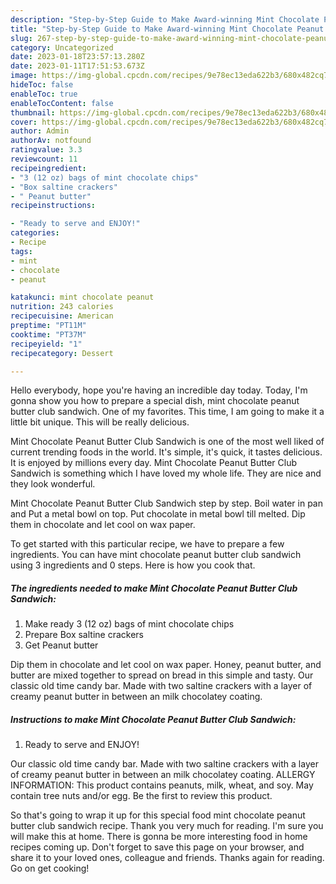```yaml
---
description: "Step-by-Step Guide to Make Award-winning Mint Chocolate Peanut Butter Club Sandwich"
title: "Step-by-Step Guide to Make Award-winning Mint Chocolate Peanut Butter Club Sandwich"
slug: 267-step-by-step-guide-to-make-award-winning-mint-chocolate-peanut-butter-club-sandwich
category: Uncategorized
date: 2023-01-18T23:57:13.280Z
date: 2023-01-11T17:51:53.673Z
image: https://img-global.cpcdn.com/recipes/9e78ec13eda622b3/680x482cq70/mint-chocolate-peanut-butter-club-sandwich-recipe-main-photo.jpg
hideToc: false
enableToc: true
enableTocContent: false
thumbnail: https://img-global.cpcdn.com/recipes/9e78ec13eda622b3/680x482cq70/mint-chocolate-peanut-butter-club-sandwich-recipe-main-photo.jpg
cover: https://img-global.cpcdn.com/recipes/9e78ec13eda622b3/680x482cq70/mint-chocolate-peanut-butter-club-sandwich-recipe-main-photo.jpg
author: Admin
authorAv: notfound
ratingvalue: 3.3
reviewcount: 11
recipeingredient:
- "3 (12 oz) bags of mint chocolate chips"
- "Box saltine crackers"
- " Peanut butter"
recipeinstructions:

- "Ready to serve and ENJOY!"
categories:
- Recipe
tags:
- mint
- chocolate
- peanut

katakunci: mint chocolate peanut 
nutrition: 243 calories
recipecuisine: American
preptime: "PT11M"
cooktime: "PT37M"
recipeyield: "1"
recipecategory: Dessert

---
```



Hello everybody, hope you're having an incredible day today. Today, I'm gonna show you how to prepare a special dish, mint chocolate peanut butter club sandwich. One of my favorites. This time, I am going to make it a little bit unique. This will be really delicious.

Mint Chocolate Peanut Butter Club Sandwich is one of the most well liked of current trending foods in the world. It's simple, it's quick, it tastes delicious. It is enjoyed by millions every day. Mint Chocolate Peanut Butter Club Sandwich is something which I have loved my whole life. They are nice and they look wonderful.

Mint Chocolate Peanut Butter Club Sandwich step by step. Boil water in pan and Put a metal bowl on top. Put chocolate in metal bowl till melted. Dip them in chocolate and let cool on wax paper.


To get started with this particular recipe, we have to prepare a few ingredients. You can have mint chocolate peanut butter club sandwich using 3 ingredients and 0 steps. Here is how you cook that.

<!--inarticleads1-->

##### The ingredients needed to make Mint Chocolate Peanut Butter Club Sandwich:

1. Make ready 3 (12 oz) bags of mint chocolate chips
1. Prepare Box saltine crackers
1. Get  Peanut butter


Dip them in chocolate and let cool on wax paper. Honey, peanut butter, and butter are mixed together to spread on bread in this simple and tasty. Our classic old time candy bar. Made with two saltine crackers with a layer of creamy peanut butter in between an milk chocolatey coating. 

<!--inarticleads2-->

##### Instructions to make Mint Chocolate Peanut Butter Club Sandwich:


1. Ready to serve and ENJOY!

Our classic old time candy bar. Made with two saltine crackers with a layer of creamy peanut butter in between an milk chocolatey coating. ALLERGY INFORMATION: This product contains peanuts, milk, wheat, and soy. May contain tree nuts and/or egg. Be the first to review this product. 

So that's going to wrap it up for this special food mint chocolate peanut butter club sandwich recipe. Thank you very much for reading. I'm sure you will make this at home. There is gonna be more interesting food in home recipes coming up. Don't forget to save this page on your browser, and share it to your loved ones, colleague and friends. Thanks again for reading. Go on get cooking!

